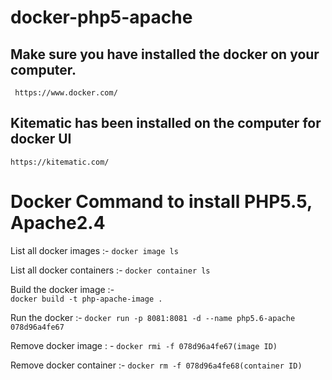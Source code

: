 # docker-php5-apache

## Make sure you have installed the docker on your computer.
     https://www.docker.com/
     
## Kitematic has been installed on the computer for docker UI
    https://kitematic.com/
    
    
# Docker Command to install PHP5.5, Apache2.4

List all docker images :-
    ```docker image ls```
    
List all docker containers :-
    ```docker container ls```
 
Build the docker image :-  
    ```docker build -t php-apache-image .```

Run the docker :-
    ```docker run -p 8081:8081 -d --name php5.6-apache    078d96a4fe67```
    
    
 Remove docker image : -
    ```docker rmi -f 078d96a4fe67(image ID)```
    
Remove docker container :-
   ```docker rm -f 078d96a4fe68(container ID)```
   
 
 
